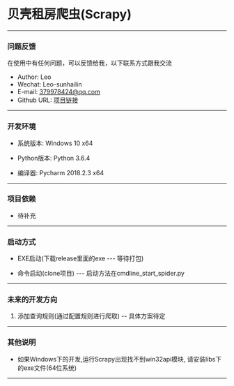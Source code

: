 # 贝壳租房爬虫(Scrapy)

---

<h3 id="Q&A">问题反馈</h3>
在使用中有任何问题，可以反馈给我，以下联系方式跟我交流

* Author: Leo
* Wechat: Leo-sunhailin 
* E-mail: 379978424@qq.com 
* Github URL: [项目链接](https://github.com/sunhailin-Leo/BeiKeZuFangSpider)

---

<h3 id="DevEnv">开发环境</h3>

* 系统版本: Windows 10 x64

* Python版本: Python 3.6.4

* 编译器: Pycharm 2018.2.3 x64

---

<h3 id="ProjectDependency">项目依赖</h3>

* 待补充

---

<h3 id="StartWays">启动方式</h3>

* EXE启动(下载release里面的exe --- 等待打包)

* 命令启动(clone项目) --- 启动方法在cmdline_start_spider.py

---

<h3 id="FutureWork">未来的开发方向</h3>

1. 添加查询规则(通过配置规则进行爬取) -- 具体方案待定


---

<h3 id="OtherSomething">其他说明</h3>

* 如果Windows下的开发,运行Scrapy出现找不到win32api模块, 请安装libs下的exe文件(64位系统)

---
